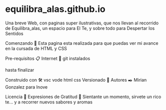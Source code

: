 # equilibra_alas.github.io

Una breve Web, con paginas super ilustrativas, que nos llevan al recorrido de Equilibra_alas, un espacio para El Te, y sobre todo para Despertar los Sentidos

Comenzando 🚀 Esta pagina esta realizada para que puedas ver mi avance en la cursada de HTML y CSS

Pre-requisitos 📋 Internet 🔧 git instalados

hasta finalizar

Construido con 🛠️
vsc vode
html
css
Versionado 📌
Autores ✒️
Mirian Gonzalez para Inove

Licencia 📄
Expresiones de Gratitud 🎁
Sientante un momento, sirvete un rico te... y a recorrer nuevos sabores y aromas 
